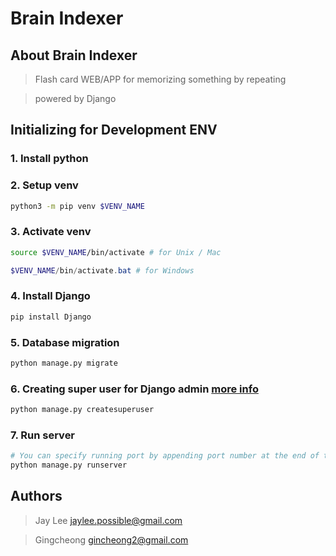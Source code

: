 # Brain Indexer

## About Brain Indexer

> Flash card WEB/APP for memorizing something by repeating

> powered by Django

## Initializing for Development ENV

### 1. Install python

### 2. Setup venv

```bash
python3 -m pip venv $VENV_NAME
```

### 3. Activate venv

```bash
source $VENV_NAME/bin/activate # for Unix / Mac
```

```powershell
$VENV_NAME/bin/activate.bat # for Windows
```

### 4. Install Django

```bash
pip install Django
```

### 5. Database migration

```bash
python manage.py migrate
```

### 6. Creating super user for Django admin [more info](https://docs.djangoproject.com/en/3.1/intro/tutorial02/#introducing-the-django-admin)

```bash
python manage.py createsuperuser
```

### 7. Run server

```bash
# You can specify running port by appending port number at the end of this command
python manage.py runserver
```

## Authors

> Jay Lee <jaylee.possible@gmail.com>

> Gingcheong <gincheong2@gmail.com>
